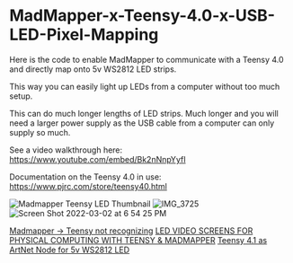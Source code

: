 # MadMapper-x-Teensy-4.0-x-USB-LED-Pixel-Mapping
Here is the code to enable MadMapper to communicate with a Teensy 4.0 and directly map onto 5v WS2812 LED strips.

This way you can easily light up LEDs from a computer without too much setup.

This can do much longer lengths of LED strips. Much longer and you will need a larger power supply as the USB cable from a computer can only supply so much.

See a video walkthrough here: https://www.youtube.com/embed/Bk2nNnpYyfI

Documentation on the Teensy 4.0 in use: https://www.pjrc.com/store/teensy40.html

![Madmapper Teensy LED Thumbnail](https://user-images.githubusercontent.com/7865492/156482334-8a4ae503-4a65-4b67-a464-8819659905b6.jpg)
![IMG_3725](https://user-images.githubusercontent.com/7865492/156482360-062e8194-4183-4c2e-ade3-115aee68192b.jpg)
![Screen Shot 2022-03-02 at 6 54 25 PM](https://user-images.githubusercontent.com/7865492/156482367-78b75266-8da5-4896-a30f-8d3c44404c71.png)

[Madmapper -> Teensy not recognizing](https://forum.garagecube.com/viewtopic.php?t=35850)
[LED VIDEO SCREENS FOR PHYSICAL COMPUTING WITH TEENSY & MADMAPPER](https://www.aidanlincoln.com/led-mapping)
[Teensy 4.1 as ArtNet Node for 5v WS2812 LED](https://www.youtube.com/watch?app=desktop&v=HdAHkDzaKkM)
